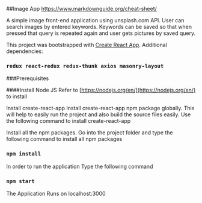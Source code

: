##Image App https://www.markdownguide.org/cheat-sheet/

A simple image front-end application using unsplash.com API. User can search images by entered keywords. Keywords can be saved so that when pressed that query is repeated again and user gets pictures by saved query.

This project was bootstrapped with [Create React App](https://github.com/facebook/create-react-app). Additional dependencies:

### `redux react-redux redux-thunk axios masonry-layout`

###Prerequisites

####Install Node JS
Refer to [https://nodejs.org/en/](https://nodejs.org/en/) to install

Install create-react-app
Install create-react-app npm package globally. This will help to easily run the project and also build the source files easily. Use the following command to install create-react-app

Install all the npm packages. Go into the project folder and type the following command to install all npm packages

### `npm install`

In order to run the application Type the following command

### `npm start`

The Application Runs on localhost:3000
